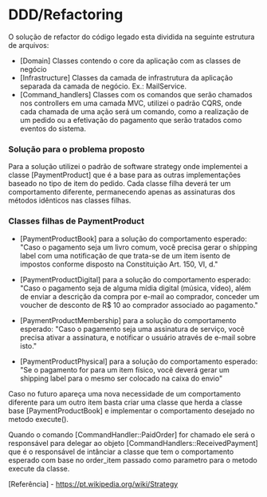 # DDD/Refactoring

O solução de refactor do código legado esta dividida na seguinte estrutura de arquivos:

   - [Domain]
   Classes contendo o core da aplicação com as classes de negócio
   - [Infrastructure]
   Classes da camada de infrastrutura da aplicação separada da camada de negócio. Ex.: MailService.
   - [Command_handlers]
   Classes com os comandos que serão chamados nos controllers em uma camada MVC, utilizei o padrão CQRS, onde cada chamada de uma ação será um comando, como a realização de um pedido ou a efetivação do pagamento que serão tratados como eventos do sistema.

### Solução para o problema proposto  

Para a solução utilizei o padrão de software strategy onde implementei a classe [PaymentProduct] que é a base para as outras implementações baseado no tipo de item do pedido. Cada classe filha deverá ter um comportamento diferente, permanecendo apenas as assinaturas dos métodos idênticos nas classes filhas.

### Classes filhas de PaymentProduct

- [PaymentProductBook] para a solução do comportamento esperado:
"Caso o pagamento seja um livro comum, você precisa gerar o shipping label com uma notificação de que trata-se de um item isento de impostos conforme disposto na Constituição Art. 150, VI, d."

- [PaymentProductDigital] para a solução do comportamento esperado:
"Caso o pagamento seja de alguma mídia digital (música, vídeo), além de enviar a descrição da compra por e-mail ao comprador, conceder um voucher de desconto de R$ 10 ao comprador associado ao pagamento."

- [PaymentProductMembership] para a solução do comportamento esperado:
"Caso o pagamento seja uma assinatura de serviço, você precisa ativar a assinatura, e notificar o usuário através de e-mail sobre isto."

- [PaymentProductPhysical] para a solução do comportamento esperado:
"Se o pagamento for para um item físico, você deverá gerar um shipping label para o mesmo ser colocado na caixa do envio"

Caso no futuro apareça uma nova necessidade de um comportamento diferente para um outro item basta criar uma classe que herda a classe base [PaymentProductBook] e implementar o comportamento desejado no metodo execute().

Quando o comando [CommandHandler::PaidOrder] for chamado ele será o responsável para delegar ao objeto [CommandHandlers::ReceivedPayment] que é o responsável de intânciar a classe que tem o comportamento esperado com base no order_item passado como parametro para o metodo execute da classe.

[Referência] - https://pt.wikipedia.org/wiki/Strategy
